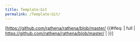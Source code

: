 ```yaml
---
title: Template:Git
permalink: /Template:Git/
---
```


\[<https://github.com/rathena/rathena/blob/master/> {{\#ifeq: | full | <https://github.com/rathena/rathena/blob/master/> | }}\]<noinclude> </noinclude>